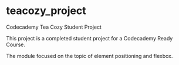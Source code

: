 # teacozy_project
Codecademy Tea Cozy Student Project

This project is a completed student project for a Codecademy Ready Course.

The module focused on the topic of element positioning and flexbox.
